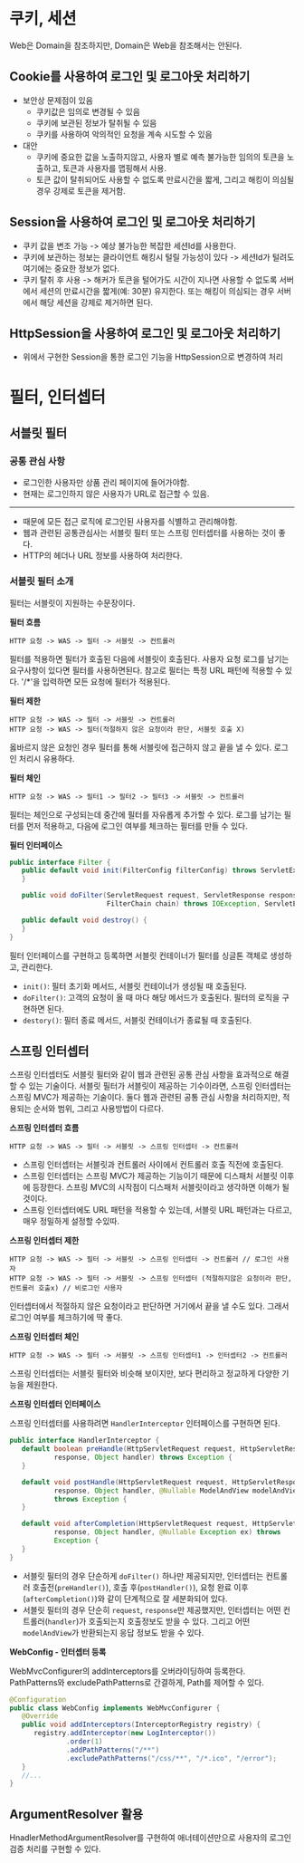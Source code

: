 # 쿠키, 세션

Web은 Domain을 참조하지만, Domain은 Web을 참조해서는 안된다.

## Cookie를 사용하여 로그인 및 로그아웃 처리하기
 - 보안상 문제점이 있음
   - 쿠키값은 임의로 변경될 수 있음
   - 쿠키에 보관된 정보가 탈취될 수 있음
   - 쿠키를 사용하여 악의적인 요청을 계속 시도할 수 있음
 - 대안
   - 쿠키에 중요한 값을 노출하지않고, 사용자 별로 예측 불가능한 임의의 토큰을 노출하고, 토큰과 사용자를 맵핑해서 사용.
   - 토큰 값이 탈취되어도 사용할 수 없도록 만료시간을 짧게, 그리고 해킹이 의심될 경우 강제로 토큰을 제거함.

## Session을 사용하여 로그인 및 로그아웃 처리하기
 - 쿠키 값을 변조 가능 -> 예상 불가능한 복잡한 세션Id를 사용한다.
 - 쿠키에 보관하는 정보는 클라이언트 해킹시 털릴 가능성이 있다 -> 세션Id가 털려도 여기에는 중요한 정보가 없다.
 - 쿠키 탈취 후 사용 -> 해커가 토큰을 털어가도 시간이 지나면 사용할 수 없도록 서버에서 세션의 만료시간을 짧게(예: 30분) 유지한다. 또는 해킹이 의심되는 경우 서버에서 해당 세션을 강제로 제거하면 된다.

## HttpSession을 사용하여 로그인 및 로그아웃 처리하기
 - 위에서 구현한 Session을 통한 로그인 기능을 HttpSession으로 변경하여 처리

# 필터, 인터셉터

## 서블릿 필터

### 공통 관심 사항
- 로그인한 사용자만 상품 관리 페이지에 들어가야함.
- 현재는 로그인하지 않은 사용자가 URL로 접근할 수 있음.
---
- 때문에 모든 접근 로직에 로그인된 사용자를 식별하고 관리해야함.
- 웹과 관련된 공통관심사는 서블릿 필터 또는 스프링 인터셉터를 사용하는 것이 좋다.
- HTTP의 헤더나 URL 정보를 사용하여 처리한다.


### 서블릿 필터 소개
필터는 서블릿이 지원하는 수문장이다.

**필터 흐름**

```
HTTP 요청 -> WAS -> 필터 -> 서블릿 -> 컨트롤러
```
필터를 적용하면 필터가 호출된 다음에 서블릿이 호출된다. 사용자 요청 로그를 남기는 요구사항이 있다면 필터를 사용하면된다.
참고로 필터는 특정 URL 패턴에 적용할 수 있다. '/*'을 입력하면 모든 요청에 필터가 적용된다.

**필터 제한**

```
HTTP 요청 -> WAS -> 필터 -> 서블릿 -> 컨트롤러
HTTP 요청 -> WAS -> 필터(적절하지 않은 요청이라 판단, 서블릿 호출 X)
```
옳바르지 않은 요청인 경우 필터를 통해 서블릿에 접근하지 않고 끝을 낼 수 있다.
로그인 처리시 유용하다.

**필터 체인**

```
HTTP 요청 -> WAS -> 필터1 -> 필터2 -> 필터3 -> 서블릿 -> 컨트롤러
```
필터는 체인으로 구성되는데 중간에 필터를 자유롭게 추가할 수 있다. 로그를 남기는 필터를 먼저 적용하고, 다음에 로그인 여부를 체크하는 필터를 만들 수 있다.

**필터 인터페이스**
```java
public interface Filter {
   public default void init(FilterConfig filterConfig) throws ServletException {
   }

   public void doFilter(ServletRequest request, ServletResponse response,
                        FilterChain chain) throws IOException, ServletException;

   public default void destroy() {
   }
}
```
필터 인터페이스를 구현하고 등록하면 서블릿 컨테이너가 필터를 싱글톤 객체로 생성하고, 관리한다.
- `init()`: 필터 초기화 메서드, 서블릿 컨테이너가 생성될 때 호출된다.
- `doFilter()`: 고객의 요청이 올 때 마다 해당 메서드가 호출된다. 필터의 로직을 구현하면 된다.
- `destory()`: 필터 종료 메서드, 서블릿 컨테이너가 종료될 때 호출된다.

## 스프링 인터셉터

스프링 인터셉터도 서블릿 필터와 같이 웹과 관련된 공통 관심 사항을 효과적으로 해결할 수 있는 기술이다.
서블릿 필터가 서블릿이 제공하는 기수이라면, 스프링 인터셉터는 스프링 MVC가 제공하는 기술이다.
둘다 웹과 관련된 공통 관심 사항을 처리하지만, 적용되는 순서와 범위, 그리고 사용방법이 다르다.

**스프링 인터셉터 흐름**

```
HTTP 요청 -> WAS -> 필터 -> 서블릿 -> 스프링 인터셉터 -> 컨트롤러
```
- 스프링 인터셉터는 서블릿과 컨트롤러 사이에서 컨트롤러 호출 직전에 호출된다.
- 스프링 인터셉터는 스프링 MVC가 제공하는 기능이기 때문에 디스패처 서블릿 이후에 등장한다. 스프링 MVC의 시작점이 디스패처 서블릿이라고 생각하면 이해가 될 것이다.
- 스프링 인터셉터에도 URL 패턴을 적용할 수 있는데, 서블릿 URL 패턴과는 다르고, 매우 정밀하게 설정할 수있따.

**스프링 인터셉터 제한**

```
HTTP 요청 -> WAS -> 필터 -> 서블릿 -> 스프링 인터셉터 -> 컨트롤러 // 로그인 사용자
HTTP 요청 -> WAS -> 필터 -> 서블릿 -> 스프링 인터셉터 (적절하지않은 요청이라 판단, 컨트롤러 호출x) // 비로그인 사용자
```
인터셉터에서 적절하지 않은 요청이라고 판단하면 거기에서 끝을 낼 수도 있다. 그래서 로그인 여부를 체크하기에 딱 좋다.

**스프링 인터셉터 체인**

```
HTTP 요청 -> WAS -> 필터 -> 서블릿 -> 스프링 인터셉터1 -> 인터셉터2 -> 컨트롤러
```

스프링 인터셉터는 서블릿 필터와 비슷해 보이지만, 보다 편리하고 정교하게 다양한 기능을 제원한다.

**스프링 인터셉터 인터페이스**

스프링 인터셉터를 사용하려면 `HandlerInterceptor` 인터페이스를 구현하면 된다.

```java
public interface HandlerInterceptor {
   default boolean preHandle(HttpServletRequest request, HttpServletResponse
           response, Object handler) throws Exception {
   }

   default void postHandle(HttpServletRequest request, HttpServletResponse
           response, Object handler, @Nullable ModelAndView modelAndView)
           throws Exception {
   }

   default void afterCompletion(HttpServletRequest request, HttpServletResponse
           response, Object handler, @Nullable Exception ex) throws
           Exception {
   }
}

```
- 서블릿 필터의 경우 단순하게 `doFilter()` 하나만 제공되지만,
인터셉터는 컨트롤러 호출전(`preHandler()`), 호출 후(`postHandler()`), 요청 완료 이후(`afterCompletion()`)와 같이 단계적으로 잘 세분화되어 있다.
- 서블릿 필터의 경우 단순히 `request`, `response`만 제공했지만, 인터셉터는 어떤 컨트롤러(`handler`)가 호출되는지 호출정보도 받을 수 있다. 그리고 어떤 `modelAndView`가 반환되는지 응답 정보도 받을 수 있다.

**WebConfig - 인터셉터 등록**

WebMvcConfigurer의 addInterceptors를 오버라이딩하여 등록한다.
PathPatterns와 excludePathPatterns로 간결하게, Path를 제어할 수 있다.
```java
@Configuration
public class WebConfig implements WebMvcConfigurer {
   @Override
   public void addInterceptors(InterceptorRegistry registry) {
      registry.addInterceptor(new LogInterceptor())
              .order(1)
              .addPathPatterns("/**")
              .excludePathPatterns("/css/**", "/*.ico", "/error");
   }
   //...
}
```

## ArgumentResolver 활용

HnadlerMethodArgumentResolver를 구현하여 애너테이션만으로 사용자의 로그인 검증 처리를 구현할 수 있다.
